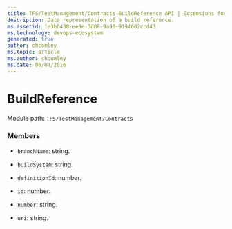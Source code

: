```yaml
---
title: TFS/TestManagement/Contracts BuildReference API | Extensions for Azure DevOps Services
description: Data representation of a build reference.
ms.assetid: 1e3b0430-ee9e-3d08-9a90-9194602ccd43
ms.technology: devops-ecosystem
generated: true
author: chcomley
ms.topic: article
ms.author: chcomley
ms.date: 08/04/2016
---
```


# BuildReference

Module path: `TFS/TestManagement/Contracts`

### Members

- `branchName`: string.

- `buildSystem`: string.

- `definitionId`: number.

- `id`: number.

- `number`: string.

- `uri`: string.
